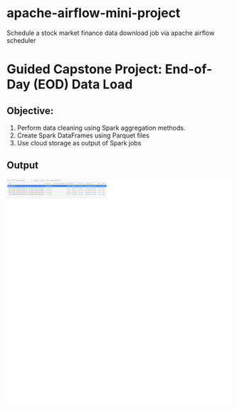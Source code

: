 # apache-airflow-mini-project
Schedule a stock market finance data download job via apache airflow scheduler

# Guided Capstone Project: End-of-Day (EOD) Data Load

## Objective:
1. Perform data cleaning using Spark aggregation methods.
2. Create Spark DataFrames using Parquet files
3. Use cloud storage as output of Spark jobs

## Output
![img](https://github.com/bsathyamur/spark-ProcessData/blob/main/pic-out.png)
